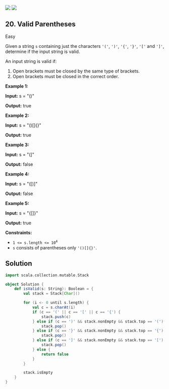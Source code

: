 [![](https://img.shields.io/github/stars/LeetCode-in-Scala/LeetCode-in-Scala?label=Stars&style=flat-square)](https://github.com/LeetCode-in-Scala/LeetCode-in-Scala)
[![](https://img.shields.io/github/forks/LeetCode-in-Scala/LeetCode-in-Scala?label=Fork%20me%20on%20GitHub%20&style=flat-square)](https://github.com/LeetCode-in-Scala/LeetCode-in-Scala/fork)

## 20\. Valid Parentheses

Easy

Given a string `s` containing just the characters `'('`, `')'`, `'{'`, `'}'`, `'['` and `']'`, determine if the input string is valid.

An input string is valid if:

1.  Open brackets must be closed by the same type of brackets.
2.  Open brackets must be closed in the correct order.

**Example 1:**

**Input:** s = "()"

**Output:** true 

**Example 2:**

**Input:** s = "()[]{}"

**Output:** true 

**Example 3:**

**Input:** s = "(]"

**Output:** false 

**Example 4:**

**Input:** s = "([)]"

**Output:** false 

**Example 5:**

**Input:** s = "{[]}"

**Output:** true 

**Constraints:**

*   <code>1 <= s.length <= 10<sup>4</sup></code>
*   `s` consists of parentheses only `'()[]{}'`.

## Solution

```scala
import scala.collection.mutable.Stack

object Solution {
    def isValid(s: String): Boolean = {
        val stack = Stack[Char]()

        for (i <- 0 until s.length) {
            val c = s.charAt(i)
            if (c == '(' || c == '[' || c == '{') {
                stack.push(c)
            } else if (c == ')' && stack.nonEmpty && stack.top == '(') {
                stack.pop()
            } else if (c == '}' && stack.nonEmpty && stack.top == '{') {
                stack.pop()
            } else if (c == ']' && stack.nonEmpty && stack.top == '[') {
                stack.pop()
            } else {
                return false
            }
        }

        stack.isEmpty
    }
}
```